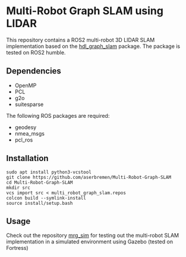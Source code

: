 # Multi-Robot Graph SLAM using LIDAR

This repository contains a ROS2 multi-robot 3D LIDAR SLAM implementation based on the [hdl_graph_slam](https://github.com/koide3/hdl_graph_slam) package. The package is tested on ROS2 humble.

## Dependencies

- OpenMP
- PCL
- g2o
- suitesparse

The following ROS packages are required:

- geodesy   
- nmea_msgs
- pcl_ros

## Installation

```
sudo apt install python3-vcstool
git clone https://github.com/aserbremen/Multi-Robot-Graph-SLAM
cd Multi-Robot-Graph-SLAM
mkdir src
vcs import src < multi_robot_graph_slam.repos
colcon build --symlink-install
source install/setup.bash
```

## Usage

Check out the repository [mrg_sim](https://github.com/aserbremen/mrg_sim) for testing out the multi-robot SLAM implementation in a simulated environment using Gazebo (tested on Fortress)